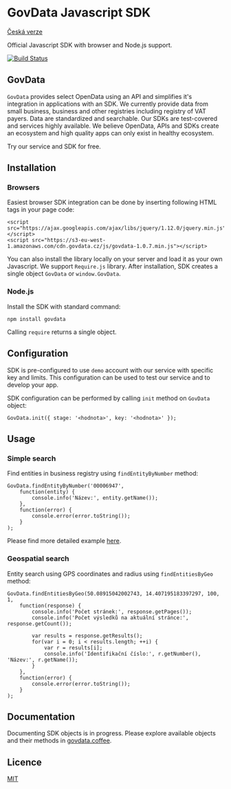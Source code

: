 # GovData Javascript SDK

[Česká verze](README.md)

Official Javascript SDK with browser and Node.js support.

[![Build Status](https://travis-ci.org/hackenbruder/govdata-js.svg)](https://travis-ci.org/hackenbruder/govdata-js)

## GovData

`GovData` provides select OpenData using an API and simplifies it's integration in applications with an SDK. We currently provide data from small business, business and other registries including registry of VAT payers. Data are standardized and searchable. Our SDKs are test-covered and services highly available. We believe OpenData, APIs and SDKs create an ecosystem and high quality apps can only exist in healthy ecosystem.

Try our service and SDK for free.

## Installation
### Browsers

Easiest browser SDK integration can be done by inserting following HTML tags in your page code:

    <script src="https://ajax.googleapis.com/ajax/libs/jquery/1.12.0/jquery.min.js"></script>
	<script src="https://s3-eu-west-1.amazonaws.com/cdn.govdata.cz/js/govdata-1.0.7.min.js"></script>

You can also install the library locally on your server and load it as your own Javascript. We support `Require.js` library. After installation, SDK creates a single object `GovData` or `window.GovData`.

### Node.js

Install the SDK with standard command:
	
	npm install govdata

Calling `require` returns a single object.

## Configuration

SDK is pre-configured to use `demo` account with our service with specific key and limits. This configuration can be used to test our service and to develop your app.

SDK configuration can be performed by calling `init` method on `GovData` object:
	
	GovData.init({ stage: '<hodnota>', key: '<hodnota>' });

## Usage
### Simple search

Find entities in business registry using `findEntityByNumber` method:

	GovData.findEntityByNumber('00006947',
		function(entity) {
			console.info('Název:', entity.getName());
		},
		function(error) {
			console.error(error.toString());
		}
	);

Please find more detailed example [here](https://gist.github.com/hackenbruder/9313b37361efab6391d5).

### Geospatial search

Entity search using GPS coordinates and radius using `findEntitiesByGeo` method:

    GovData.findEntitiesByGeo(50.08915042002743, 14.407195183397297, 100, 1,
        function(response) {
            console.info('Počet stránek:', response.getPages());
            console.info('Počet výsledků na aktuální stránce:', response.getCount());

            var results = response.getResults();
            for(var i = 0; i < results.length; ++i) {
                var r = results[i];
                console.info('Identifikační číslo:', r.getNumber(), 'Název:', r.getName());
            }
        },
        function(error) {
            console.error(error.toString());
        }
    );

## Documentation

Documenting SDK objects is in progress. Please explore available objects and their methods in [govdata.coffee](src/govdata.coffee?ts=2).

## Licence

[MIT](LICENSE.md)
